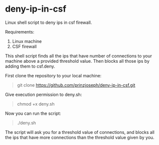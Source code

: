 # deny-ip-in-csf
Linux shell script to deny ips in csf firewall.

Requirements:
1. Linux machine
2. CSF firewall

This shell script finds all the ips that have number of connections to your machine above a provided threshold value.
Then blocks all those ips by adding them to csf.deny.

First clone the repository to your local machine:
> git clone https://github.com/prinzjoseph/deny-ip-in-csf.git

Give execution permission to deny.sh:
> chmod +x deny.sh

Now you can run the script:
> ./deny.sh

The script will ask you for a threshold value of connections, and blocks all the ips that have more connections than the threshold value given by you.
